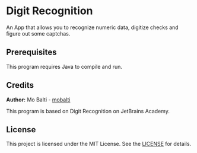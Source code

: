 # Digit Recognition

An App that allows you to recognize numeric data, digitize checks and figure out some captchas.

## Prerequisites

This program requires Java to compile and run.

## Credits

**Author:** Mo Balti - [mobalti](https://github.com/mobalti)

This program is based on Digit Recognition on JetBrains Academy.

## License

This project is licensed under the MIT License. See the [LICENSE](https://github.com/mobalic/Digit-Recognition/blob/main/LICENSE) for details.
